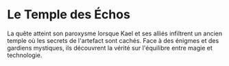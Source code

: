 # Le Temple des Échos

La quête atteint son paroxysme lorsque Kael et ses alliés infiltrent un ancien temple où les secrets de l'artefact sont cachés. Face à des énigmes et des gardiens mystiques, ils découvrent la vérité sur l'équilibre entre magie et technologie.